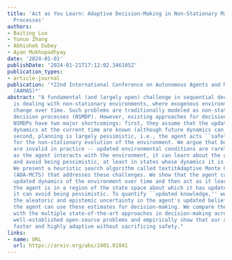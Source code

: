```yaml
---
title: 'Act as You Learn: Adaptive Decision-Making in Non-Stationary Markov Decision
  Processes'
authors:
- Baiting Luo
- Yunuo Zhang
- Abhishek Dubey
- Ayan Mukhopadhyay
date: '2024-01-01'
publishDate: '2024-01-21T17:12:02.346105Z'
publication_types:
- article-journal
publication: '*22nd International Conference on Autonomous Agents and Multiagent Systems
  (AAMAS)*'
abstract: "A fundamental (and largely open) challenge in sequential decision-making
  is dealing with non-stationary environments, where exogenous environmental conditions
  change over time. Such problems are traditionally modeled as non-stationary Markov
  decision processes (NSMDP). However, existing approaches for decision-making in
  NSMDPs have two major shortcomings: first, they assume that the updated environmental
  dynamics at the current time are known (although future dynamics can change); and
  second, planning is largely pessimistic, i.e., the agent acts ``safely'' to account
  for the non-stationary evolution of the environment. We argue that both these assumptions
  are invalid in practice -- updated environmental conditions are rarely known, and
  as the agent interacts with the environment, it can learn about the updated dynamics
  and avoid being pessimistic, at least in states whose dynamics it is confident about.
  We present a heuristic search algorithm called textitAdaptive Monte Carlo Tree Search
  (ADA-MCTS) that addresses these challenges. We show that the agent can learn the
  updated dynamics of the environment over time and then act as it learns, i.e., if
  the agent is in a region of the state space about which it has updated knowledge,
  it can avoid being pessimistic. To quantify ``updated knowledge,'' we disintegrate
  the aleatoric and epistemic uncertainty in the agent's updated belief and show how
  the agent can use these estimates for decision-making. We compare the proposed approach
  with the multiple state-of-the-art approaches in decision-making across multiple
  well-established open-source problems and empirically show that our approach is
  faster and highly adaptive without sacrificing safety."
links:
- name: URL
  url: https://arxiv.org/abs/2401.01841
---
```

